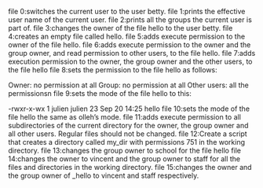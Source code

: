 file 0:switches the current user to the user betty.
file 1:prints the effective user name of the current user.
file 2:prints all the groups the current user is part of.
file 3:changes the owner of the file hello to the user betty.
file 4:creates an empty file called hello.
file 5:adds execute permission to the owner of the file hello.
file 6:adds execute permission to the owner and the group owner, and read permission to other users, to the file hello.
file 7:adds execution permission to the owner, the group owner and the other users, to the file hello
file 8:sets the permission to the file hello as follows:

Owner: no permission at all
Group: no permission at all
Other users: all the permissionsn
file 9:sets the mode of the file hello to this:

-rwxr-x-wx 1 julien julien 23 Sep 20 14:25 hello
file 10:sets the mode of the file hello the same as olleh’s mode.
file 11:adds execute permission to all subdirectories of the current directory for the owner, the group owner and all other users. Regular files should not be changed.
file 12:Create a script that creates a directory called my_dir with permissions 751 in the working directory.
file 13:changes the group owner to school for the file hello
file 14:changes the owner to vincent and the group owner to staff for all the files and directories in the working directory.
file 15:changes the owner and the group owner of _hello to vincent and staff respectively.